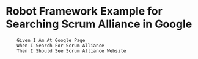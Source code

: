 Robot Framework Example for Searching Scrum Alliance in Google
====

```
    Given I Am At Google Page
    When I Search For Scrum Alliance
    Then I Should See Scrum Alliance Website
```

